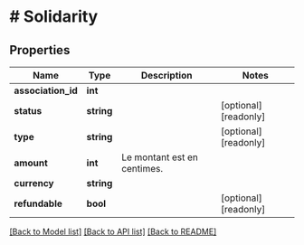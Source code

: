 # # Solidarity

## Properties

Name | Type | Description | Notes
------------ | ------------- | ------------- | -------------
**association_id** | **int** |  | 
**status** | **string** |  | [optional] [readonly] 
**type** | **string** |  | [optional] [readonly] 
**amount** | **int** | Le montant est en centimes. | 
**currency** | **string** |  | 
**refundable** | **bool** |  | [optional] [readonly] 

[[Back to Model list]](../../README.md#documentation-for-models) [[Back to API list]](../../README.md#documentation-for-api-endpoints) [[Back to README]](../../README.md)


